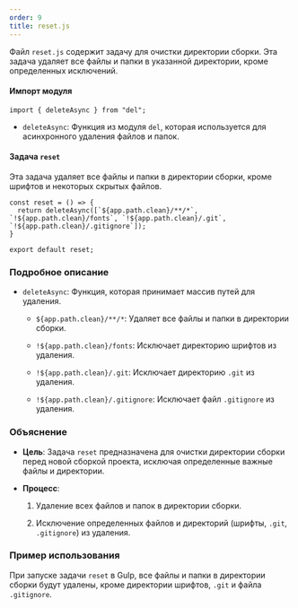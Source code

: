 ```yaml
---
order: 9
title: reset.js
---
```


Файл `reset.js` содержит задачу для очистки директории сборки. Эта задача удаляет все файлы и папки в указанной директории, кроме определенных исключений.

#### Импорт модуля

```
import { deleteAsync } from "del";
```

-  `deleteAsync`: Функция из модуля `del`, которая используется для асинхронного удаления файлов и папок.

#### Задача `reset`

Эта задача удаляет все файлы и папки в директории сборки, кроме шрифтов и некоторых скрытых файлов.

```
const reset = () => {
  return deleteAsync([`${app.path.clean}/**/*`, `!${app.path.clean}/fonts`, `!${app.path.clean}/.git`, `!${app.path.clean}/.gitignore`]);
}

export default reset;
```

### Подробное описание

-  `deleteAsync`: Функция, которая принимает массив путей для удаления.

   -  `${app.path.clean}/**/*`: Удаляет все файлы и папки в директории сборки.

   -  `!${app.path.clean}/fonts`: Исключает директорию шрифтов из удаления.

   -  `!${app.path.clean}/.git`: Исключает директорию `.git` из удаления.

   -  `!${app.path.clean}/.gitignore`: Исключает файл `.gitignore` из удаления.

### Объяснение

-  **Цель**: Задача `reset` предназначена для очистки директории сборки перед новой сборкой проекта, исключая определенные важные файлы и директории.

-  **Процесс**:

   1. Удаление всех файлов и папок в директории сборки.

   2. Исключение определенных файлов и директорий (шрифты, `.git`, `.gitignore`) из удаления.

### Пример использования

При запуске задачи `reset` в Gulp, все файлы и папки в директории сборки будут удалены, кроме директории шрифтов, `.git` и файла `.gitignore`.